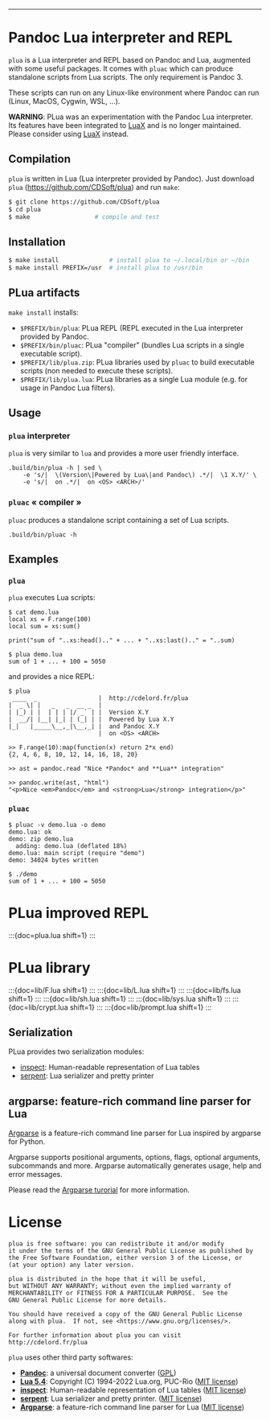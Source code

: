 -------------------------------------------------------------------------------

# Pandoc Lua interpreter and REPL

`plua` is a Lua interpreter and REPL based on Pandoc and Lua, augmented with
some useful packages. It comes with `pluac` which can produce standalone
scripts from Lua scripts. The only requirement is Pandoc 3.

These scripts can run on any Linux-like environment where Pandoc can run
(Linux, MacOS, Cygwin, WSL, ...).

**WARNING**: PLua was an experimentation with the Pandoc Lua interpreter. Its
features have been integrated to [LuaX](https://github.com/CDSoft/luax) and is
no longer maintained. Please consider using
[LuaX](https://github.com/CDSoft/luax) instead.

## Compilation

`plua` is written in Lua (Lua interpreter provided by Pandoc). Just download
`plua` (<https://github.com/CDSoft/plua>) and run `make`:

``` sh
$ git clone https://github.com/CDSoft/plua
$ cd plua
$ make                  # compile and test
```

## Installation

``` sh
$ make install              # install plua to ~/.local/bin or ~/bin
$ make install PREFIX=/usr  # install plua to /usr/bin
```

## PLua artifacts

`make install` installs:

- `$PREFIX/bin/plua`: PLua REPL (REPL executed in the Lua interpreter provided
  by Pandoc.
- `$PREFIX/bin/pluac`: PLua "compiler" (bundles Lua scripts in a single
  executable script).
- `$PREFIX/lib/plua.zip`: PLua libraries used by `pluac` to build executable
  scripts (non needed to execute these scripts).
- `$PREFIX/lib/plua.lua`: PLua libraries as a single Lua module (e.g. for usage
  in Pandoc Lua filters).

## Usage

### `plua` interpreter

`plua` is very similar to `lua` and provides a more user friendly interface.

```{cmd="sh"}
.build/bin/plua -h | sed \
    -e 's/|  \(Version\|Powered by Lua\|and Pandoc\) .*/|  \1 X.Y/' \
    -e 's/|  on .*/|  on <OS> <ARCH>/'
```

### `pluac` « compiler »

`pluac` produces a standalone script containing a set of Lua scripts.

```{cmd="sh"}
.build/bin/pluac -h
```

## Examples

### `plua`

`plua` executes Lua scripts:

```
$ cat demo.lua
local xs = F.range(100)
local sum = xs:sum()

print("sum of "..xs:head().." + ... + "..xs:last().." = "..sum)

$ plua demo.lua
sum of 1 + ... + 100 = 5050
```

and provides a nice REPL:

```
$ plua
 ____  _                 |  http://cdelord.fr/plua
|  _ \| |   _   _  __ _  |
| |_) | |  | | | |/ _` | |  Version X.Y
|  __/| |__| |_| | (_| | |  Powered by Lua X.Y
|_|   |_____\__,_|\__,_| |  and Pandoc X.Y
                         |  on <OS> <ARCH>

>> F.range(10):map(function(x) return 2*x end)
{2, 4, 6, 8, 10, 12, 14, 16, 18, 20}

>> ast = pandoc.read "Nice *Pandoc* and **Lua** integration"

>> pandoc.write(ast, "html")
"<p>Nice <em>Pandoc</em> and <strong>Lua</strong> integration</p>"
```

### `pluac`

```
$ pluac -v demo.lua -o demo
demo.lua: ok
demo: zip demo.lua
  adding: demo.lua (deflated 18%)
demo.lua: main script (require "demo")
demo: 34024 bytes written

$ ./demo
sum of 1 + ... + 100 = 5050
```

# PLua improved REPL

:::{doc=plua.lua shift=1}
:::

# PLua library

:::{doc=lib/F.lua shift=1}
:::
:::{doc=lib/L.lua shift=1}
:::
:::{doc=lib/fs.lua shift=1}
:::
:::{doc=lib/sh.lua shift=1}
:::
:::{doc=lib/sys.lua shift=1}
:::
:::{doc=lib/crypt.lua shift=1}
:::
:::{doc=lib/prompt.lua shift=1}
:::

## Serialization

PLua provides two serialization modules:

- [inspect](https://github.com/kikito/inspect.lua): Human-readable representation of Lua tables
- [serpent](https://github.com/pkulchenko/serpent): Lua serializer and pretty printer

## argparse: feature-rich command line parser for Lua

[Argparse](https://github.com/mpeterv/argparse) is a feature-rich command line
parser for Lua inspired by argparse for Python.

Argparse supports positional arguments, options, flags, optional arguments,
subcommands and more. Argparse automatically generates usage, help and error
messages.

Please read the [Argparse turorial](https://argparse.readthedocs.io/) for more
information.

# License

    plua is free software: you can redistribute it and/or modify
    it under the terms of the GNU General Public License as published by
    the Free Software Foundation, either version 3 of the License, or
    (at your option) any later version.

    plua is distributed in the hope that it will be useful,
    but WITHOUT ANY WARRANTY; without even the implied warranty of
    MERCHANTABILITY or FITNESS FOR A PARTICULAR PURPOSE.  See the
    GNU General Public License for more details.

    You should have received a copy of the GNU General Public License
    along with plua.  If not, see <https://www.gnu.org/licenses/>.

    For further information about plua you can visit
    http://cdelord.fr/plua

`plua` uses other third party softwares:

- **[Pandoc](https://pandoc.org/)**: a universal document converter
  ([GPL](https://www.gnu.org/copyleft/gpl.html))
- **[Lua 5.4](http://www.lua.org)**: Copyright (C) 1994-2022 Lua.org, PUC-Rio
  ([MIT license](http://www.lua.org/license.html))
- **[inspect](https://github.com/kikito/inspect.lua)**: Human-readable
  representation of Lua tables ([MIT
  license](https://github.com/kikito/inspect.lua/blob/master/MIT-LICENSE.txt))
- **[serpent](https://github.com/pkulchenko/serpent)**: Lua serializer and
  pretty printer. ([MIT
  license](https://github.com/pkulchenko/serpent/blob/master/LICENSE))
- **[Argparse](https://github.com/mpeterv/argparse)**: a feature-rich command
  line parser for Lua ([MIT
  license](https://github.com/mpeterv/argparse/blob/master/LICENSE))
